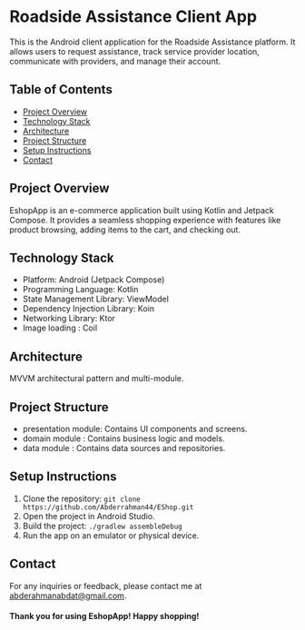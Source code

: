 # Roadside Assistance Client App

This is the Android client application for the Roadside Assistance platform. It allows users to
request assistance, track service provider location, communicate with providers, and manage their
account.

## Table of Contents

- [Project Overview](#project-overview)
- [Technology Stack](#technology-stack)
- [Architecture](#architecture)
- [Project Structure](#Project-Structure)
- [Setup Instructions](#setup-instructions)
- [Contact](#contact)

## Project Overview

EshopApp is an e-commerce application built using Kotlin and Jetpack Compose. It provides a
seamless shopping experience with features like product browsing, adding items to the cart, and
checking out.

## Technology Stack

- Platform: Android (Jetpack Compose)
- Programming Language: Kotlin
- State Management Library: ViewModel
- Dependency Injection Library: Koin
- Networking Library: Ktor
- Image loading : Coil

## Architecture

 MVVM architectural pattern and multi-module.

## Project Structure

- presentation module: Contains UI components and screens.
- domain module : Contains business logic and models.
- data module : Contains data sources and repositories.

## Setup Instructions

1. Clone the repository: `git clone https://github.com/Abderrahman44/EShop.git `
2. Open the project in Android Studio.
3. Build the project: `./gradlew assembleDebug`
4. Run the app on an emulator or physical device.

## Contact

For any inquiries or feedback,
please contact me at abderahmanabdat@gmail.com.

<h4> Thank you for using EshopApp! Happy shopping! </h4>  
